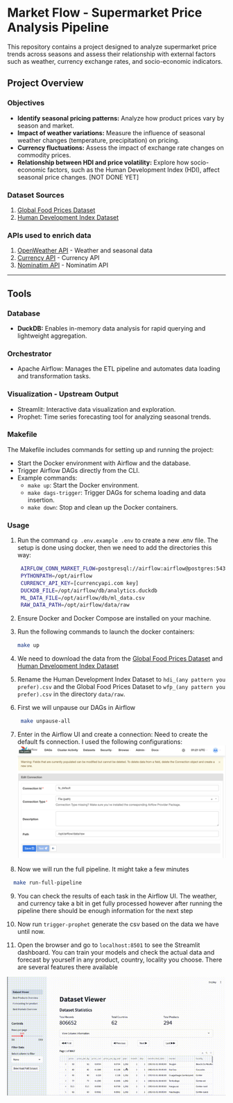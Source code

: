 # Market Flow - Supermarket Price Analysis Pipeline

This repository contains a project designed to analyze supermarket price trends across seasons and assess their relationship with external factors such as weather, currency exchange rates, and socio-economic indicators.

## Project Overview

### Objectives

- **Identify seasonal pricing patterns:** Analyze how product prices vary by season and market.
- **Impact of weather variations:** Measure the influence of seasonal weather changes (temperature, precipitation) on pricing.
- **Currency fluctuations:** Assess the impact of exchange rate changes on commodity prices.
- **Relationship between HDI and price volatility:** Explore how socio-economic factors, such as the Human Development Index (HDI), affect seasonal price changes. [NOT DONE YET]

### Dataset Sources

1. [Global Food Prices Dataset](https://www.kaggle.com/datasets/jboysen/global-food-prices)
2. [Human Development Index Dataset](https://www.kaggle.com/datasets/iamsouravbanerjee/human-development-index-dataset/data)

### APIs used to enrich data
1. [OpenWeather API](https://openweathermap.org/api) - Weather and seasonal data
2. [Currency API](https://currencyapi.com/) - Currency API
3. [Nominatim API](https://nominatim.openstreetmap.org/search) - Nominatim API

---

## Tools

### Database

- **DuckDB:** Enables in-memory data analysis for rapid querying and lightweight aggregation.

### Orchestrator
- Apache Airflow: Manages the ETL pipeline and automates data loading and transformation tasks.

### Visualization - Upstream Output
- Streamlit: Interactive data visualization and exploration.
- Prophet: Time series forecasting tool for analyzing seasonal trends.

### Makefile

The Makefile includes commands for setting up and running the project:
- Start the Docker environment with Airflow and the database.
- Trigger Airflow DAGs directly from the CLI.
- Example commands:
  - `make up`: Start the Docker environment.
  - `make dags-trigger`: Trigger DAGs for schema loading and data insertion.
  - `make down`: Stop and clean up the Docker containers.

### Usage
1. Run the command `cp .env.example .env` to create a new .env file.
The setup is done using docker, then we need to add the directories this way:
   ```bash
    AIRFLOW_CONN_MARKET_FLOW=postgresql://airflow:airflow@postgres:5432/market_flow
    PYTHONPATH=/opt/airflow
    CURRENCY_API_KEY=[currencyapi.com key]
    DUCKDB_FILE=/opt/airflow/db/analytics.duckdb
    ML_DATA_FILE=/opt/airflow/db/ml_data.csv
    RAW_DATA_PATH=/opt/airflow/data/raw
   ```
2. Ensure Docker and Docker Compose are installed on your machine.
3. Run the following commands to launch the docker containers:
   ```bash
   make up
   ```
4. We need to download the data from the [Global Food Prices Dataset](https://www.kaggle.com/datasets/jboysen/global-food-prices) and [Human Development Index Dataset](https://www.kaggle.com/datasets/iamsouravbanerjee/human-development-index-dataset/data)
5. Rename the Human Development Index Dataset to `hdi_(any pattern you prefer).csv` and the Global Food Prices Dataset to `wfp_(any pattern you prefer).csv` in the directory `data/raw`.

6. First we will unpause our DAGs in Airflow
   ```bash
    make unpause-all
   ```

7. Enter in the Airflow UI and create a connection:
Need to create the default fs connection. I used the following configurations:
  ![Connection Image](screenshots/streamlit-1.png)

8. Now we will run the full pipeline. It might take a few minutes
```bash
  make run-full-pipeline
```
9. You can check the results of each task in the Airflow UI. The weather, and currency take a bit in get fully processed however after running the pipeline there should be enough information for the next step

10. Now run `trigger-prophet` generate the csv based on the data we have until now.

11. Open the browser and go to `localhost:8501` to see the Streamlit dashboard. You can train your models and check the actual data and forecast by yourself in any product, country, locality you choose. There are several features there available

![Demo](videos/demo.gif)
